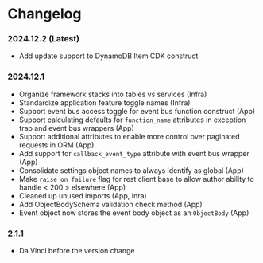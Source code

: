 Changelog
=========

### 2024.12.2 (Latest)
- Add update support to DynamoDB Item CDK construct

### 2024.12.1
- Organize framework stacks into tables vs services (Infra)
- Standardize application feature toggle names (Infra)
- Support event bus access toggle for event bus function construct (App)
- Support calculating defaults for `function_name` attributes in exception trap and event bus wrappers (App)
- Support additional attributes to enable more control over paginated requests in ORM (App)
- Add support for `callback_event_type` attribute with event bus wrapper (App)
- Consolidate settings object names to always identify as global (App)
- Make `raise_on_failure` flag for rest client base to allow author ability to handle < 200 > elsewhere (App)
- Cleaned up unused imports (App, Inra)
- Add ObjectBodySchema validation check method (App)
- Event object now stores the event body object as an `ObjectBody` (App)

### 2.1.1
- Da Vinci before the version change
